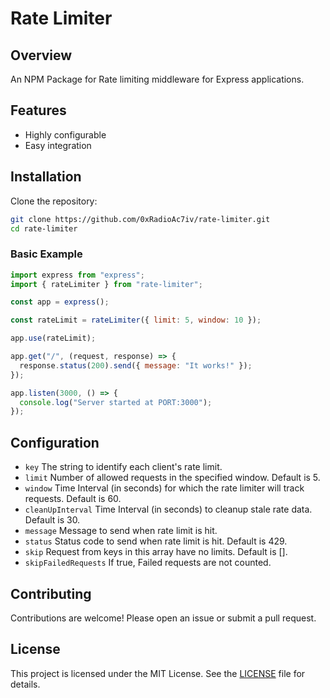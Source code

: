# Rate Limiter

## Overview

An NPM Package for Rate limiting middleware for Express applications.

## Features

- Highly configurable
- Easy integration

## Installation

Clone the repository:

```bash
git clone https://github.com/0xRadioAc7iv/rate-limiter.git
cd rate-limiter
```

### Basic Example

```javascript
import express from "express";
import { rateLimiter } from "rate-limiter";

const app = express();

const rateLimit = rateLimiter({ limit: 5, window: 10 });

app.use(rateLimit);

app.get("/", (request, response) => {
  response.status(200).send({ message: "It works!" });
});

app.listen(3000, () => {
  console.log("Server started at PORT:3000");
});
```

## Configuration

- `key` The string to identify each client's rate limit.
- `limit` Number of allowed requests in the specified window. Default is 5.
- `window` Time Interval (in seconds) for which the rate limiter will track requests. Default is 60.
- `cleanUpInterval` Time Interval (in seconds) to cleanup stale rate data. Default is 30.
- `message` Message to send when rate limit is hit.
- `status` Status code to send when rate limit is hit. Default is 429.
- `skip` Request from keys in this array have no limits. Default is [].
- `skipFailedRequests` If true, Failed requests are not counted.

## Contributing

Contributions are welcome! Please open an issue or submit a pull request.

## License

This project is licensed under the MIT License. See the [LICENSE](LICENSE) file for details.
